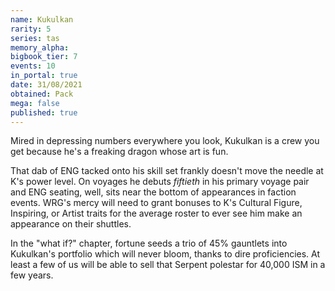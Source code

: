 ```yaml
---
name: Kukulkan
rarity: 5
series: tas
memory_alpha:
bigbook_tier: 7
events: 10
in_portal: true
date: 31/08/2021
obtained: Pack
mega: false
published: true
---
```


Mired in depressing numbers everywhere you look, Kukulkan is a crew you get because he's a freaking dragon whose art is fun.

That dab of ENG tacked onto his skill set frankly doesn't move the needle at K's power level. On voyages he debuts *fiftieth* in his primary voyage pair and ENG seating, well, sits near the bottom of appearances in faction events. WRG's mercy will need to grant bonuses to K's Cultural Figure, Inspiring, or Artist traits for the average roster to ever see him make an appearance on their shuttles.

In the "what if?" chapter, fortune seeds a trio of 45% gauntlets into Kukulkan's portfolio which will never bloom, thanks to dire proficiencies. At least a few of us will be able to sell that Serpent polestar for 40,000 ISM in a few years.

